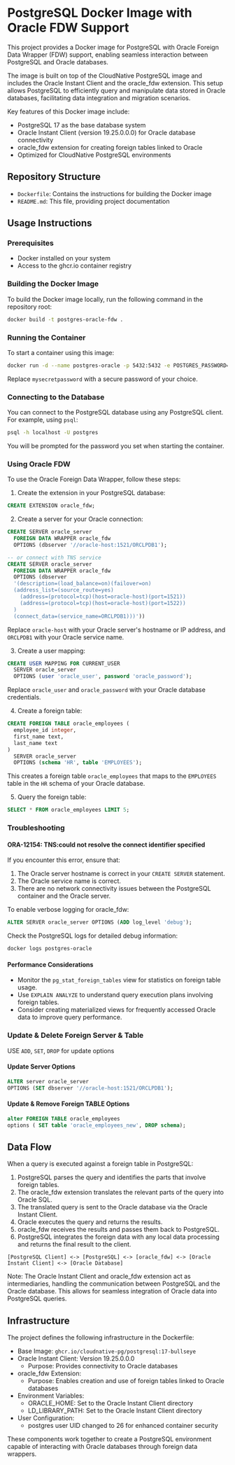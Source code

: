 # PostgreSQL Docker Image with Oracle FDW Support

This project provides a Docker image for PostgreSQL with Oracle Foreign Data Wrapper (FDW) support, enabling seamless interaction between PostgreSQL and Oracle databases.

The image is built on top of the CloudNative PostgreSQL image and includes the Oracle Instant Client and the oracle_fdw extension. This setup allows PostgreSQL to efficiently query and manipulate data stored in Oracle databases, facilitating data integration and migration scenarios.

Key features of this Docker image include:
- PostgreSQL 17 as the base database system
- Oracle Instant Client (version 19.25.0.0.0) for Oracle database connectivity
- oracle_fdw extension for creating foreign tables linked to Oracle
- Optimized for CloudNative PostgreSQL environments

## Repository Structure

- `Dockerfile`: Contains the instructions for building the Docker image
- `README.md`: This file, providing project documentation

## Usage Instructions

### Prerequisites

- Docker installed on your system
- Access to the ghcr.io container registry

### Building the Docker Image

To build the Docker image locally, run the following command in the repository root:

```bash
docker build -t postgres-oracle-fdw .
```

### Running the Container

To start a container using this image:

```bash
docker run -d --name postgres-oracle -p 5432:5432 -e POSTGRES_PASSWORD=mysecretpassword postgres-oracle-fdw
```

Replace `mysecretpassword` with a secure password of your choice.

### Connecting to the Database

You can connect to the PostgreSQL database using any PostgreSQL client. For example, using `psql`:

```bash
psql -h localhost -U postgres
```

You will be prompted for the password you set when starting the container.

### Using Oracle FDW

To use the Oracle Foreign Data Wrapper, follow these steps:

1. Create the extension in your PostgreSQL database:

```sql
CREATE EXTENSION oracle_fdw;
```

2. Create a server for your Oracle connection:

```sql
CREATE SERVER oracle_server
  FOREIGN DATA WRAPPER oracle_fdw
  OPTIONS (dbserver '//oracle-host:1521/ORCLPDB1');
```

```sql
-- or connect with TNS service
CREATE SERVER oracle_server
  FOREIGN DATA WRAPPER oracle_fdw
  OPTIONS (dbserver
  '(description=(load_balance=on)(failover=on)
  (address_list=(source_route=yes)
    (address=(protocol=tcp)(host=oracle-host)(port=1521))
    (address=(protocol=tcp)(host=oracle-host)(port=1522))
  )
  (connect_data=(service_name=ORCLPDB1)))'))
```

Replace `oracle-host` with your Oracle server's hostname or IP address, and `ORCLPDB1` with your Oracle service name.

3. Create a user mapping:

```sql
CREATE USER MAPPING FOR CURRENT_USER
  SERVER oracle_server
  OPTIONS (user 'oracle_user', password 'oracle_password');
```

Replace `oracle_user` and `oracle_password` with your Oracle database credentials.

4. Create a foreign table:

```sql
CREATE FOREIGN TABLE oracle_employees (
  employee_id integer,
  first_name text,
  last_name text
)
  SERVER oracle_server
  OPTIONS (schema 'HR', table 'EMPLOYEES');
```

This creates a foreign table `oracle_employees` that maps to the `EMPLOYEES` table in the `HR` schema of your Oracle database.

5. Query the foreign table:

```sql
SELECT * FROM oracle_employees LIMIT 5;
```

### Troubleshooting

#### ORA-12154: TNS:could not resolve the connect identifier specified

If you encounter this error, ensure that:
1. The Oracle server hostname is correct in your `CREATE SERVER` statement.
2. The Oracle service name is correct.
3. There are no network connectivity issues between the PostgreSQL container and the Oracle server.

To enable verbose logging for oracle_fdw:

```sql
ALTER SERVER oracle_server OPTIONS (ADD log_level 'debug');
```

Check the PostgreSQL logs for detailed debug information:

```bash
docker logs postgres-oracle
```

#### Performance Considerations

- Monitor the `pg_stat_foreign_tables` view for statistics on foreign table usage.
- Use `EXPLAIN ANALYZE` to understand query execution plans involving foreign tables.
- Consider creating materialized views for frequently accessed Oracle data to improve query performance.

### Update & Delete Foreign Server & Table

USE `ADD`, `SET`, `DROP` for update options

#### Update Server Options

```sql
ALTER server oracle_server
OPTIONS (SET dbserver '//oracle-host:1521/ORCLPDB1');
```

#### Update & Remove Foreign TABLE Options

```sql
alter FOREIGN TABLE oracle_employees
options ( SET table 'oracle_employees_new', DROP schema);
```




## Data Flow

When a query is executed against a foreign table in PostgreSQL:

1. PostgreSQL parses the query and identifies the parts that involve foreign tables.
2. The oracle_fdw extension translates the relevant parts of the query into Oracle SQL.
3. The translated query is sent to the Oracle database via the Oracle Instant Client.
4. Oracle executes the query and returns the results.
5. oracle_fdw receives the results and passes them back to PostgreSQL.
6. PostgreSQL integrates the foreign data with any local data processing and returns the final result to the client.

```
[PostgreSQL Client] <-> [PostgreSQL] <-> [oracle_fdw] <-> [Oracle Instant Client] <-> [Oracle Database]
```

Note: The Oracle Instant Client and oracle_fdw extension act as intermediaries, handling the communication between PostgreSQL and the Oracle database. This allows for seamless integration of Oracle data into PostgreSQL queries.

## Infrastructure

The project defines the following infrastructure in the Dockerfile:

- Base Image: `ghcr.io/cloudnative-pg/postgresql:17-bullseye`
- Oracle Instant Client: Version 19.25.0.0.0
  - Purpose: Provides connectivity to Oracle databases
- oracle_fdw Extension:
  - Purpose: Enables creation and use of foreign tables linked to Oracle databases
- Environment Variables:
  - ORACLE_HOME: Set to the Oracle Instant Client directory
  - LD_LIBRARY_PATH: Set to the Oracle Instant Client directory
- User Configuration:
  - postgres user UID changed to 26 for enhanced container security

These components work together to create a PostgreSQL environment capable of interacting with Oracle databases through foreign data wrappers.